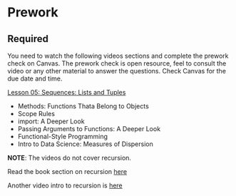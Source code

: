 Prework
======

Required
------

You need to watch the following videos sections and complete the prework check on Canvas. The prework check is open resource, feel to consult the video or any other material to answer the questions. Check Canvas for the due date and time.

[Lesson 05: Sequences: Lists and Tuples](https://learning.oreilly.com/videos/python-fundamentals/9780135917411/9780135917411-PFLL_Lesson05_13) 

- Methods: Functions Thata Belong to Objects
- Scope Rules
- import: A Deeper Look
- Passing Arguments to Functions: A Deeper Look
- Functional-Style Programming
- Intro to Data Science: Measures of Dispersion

__NOTE__: The videos do not cover recursion. 

Read the book section on recursion [here](https://learning.oreilly.com/library/view/python-for-programmers/9780135231364/ch04.xhtml#ch04lev1sec16)

Another video intro to recursion is [here](https://www.youtube.com/watch?v=wMNrSM5RFMc)
